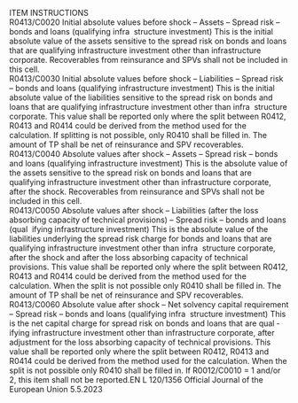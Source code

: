  
ITEM  INSTRUCTIONS  
R0413/C0020  Initial absolute values 
before shock – Assets – 
Spread risk – bonds and 
loans (qualifying infra ­
structure investment)  This is the initial absolute value of the assets sensitive to the spread risk on bonds 
and loans that are qualifying infrastructure investment other than infrastructure 
corporate. 
Recoverables from reinsurance and SPVs shall not be included in this cell.  
R0413/C0030  Initial absolute values 
before shock – Liabilities 
– Spread risk – bonds 
and loans (qualifying 
infrastructure investment)  This is the initial absolute value of the liabilities sensitive to the spread risk on 
bonds and loans that are qualifying infrastructure investment other than infra ­
structure corporate. This value shall be reported only where the split between 
R0412, R0413 and R0414 could be derived from the method used for the 
calculation. If splitting is not possible, only R0410 shall be filled in. 
The amount of TP shall be net of reinsurance and SPV recoverables.  
R0413/C0040  Absolute values after 
shock – Assets – Spread 
risk – bonds and loans 
(qualifying infrastructure 
investment)  This is the absolute value of the assets sensitive to the spread risk on bonds and 
loans that are qualifying infrastructure investment other than infrastructure 
corporate, after the shock. 
Recoverables from reinsurance and SPVs shall not be included in this cell.  
R0413/C0050  Absolute values after 
shock – Liabilities (after 
the loss absorbing 
capacity of technical 
provisions) – Spread risk 
– bonds and loans (qual ­
ifying infrastructure 
investment)  This is the absolute value of the liabilities underlying the spread risk charge for 
bonds and loans that are qualifying infrastructure investment other than infra ­
structure corporate, after the shock and after the loss absorbing capacity of 
technical provisions. This value shall be reported only where the split between 
R0412, R0413 and R0414 could be derived from the method used for the 
calculation. When the split is not possible only R0410 shall be filled in. 
The amount of TP shall be net of reinsurance and SPV recoverables.  
R0413/C0060  Absolute value after 
shock – Net solvency 
capital requirement – 
Spread risk – bonds and 
loans (qualifying infra ­
structure investment)  This is the net capital charge for spread risk on bonds and loans that are qual ­
ifying infrastructure investment other than infrastructure corporate, after 
adjustment for the loss absorbing capacity of technical provisions. This value 
shall be reported only where the split between R0412, R0413 and R0414 
could be derived from the method used for the calculation. When the split is 
not possible only R0410 shall be filled in. 
If R0012/C0010 = 1 and/or 2, this item shall not be reported.EN  L 120/1356 Official Journal of the European Union 5.5.2023